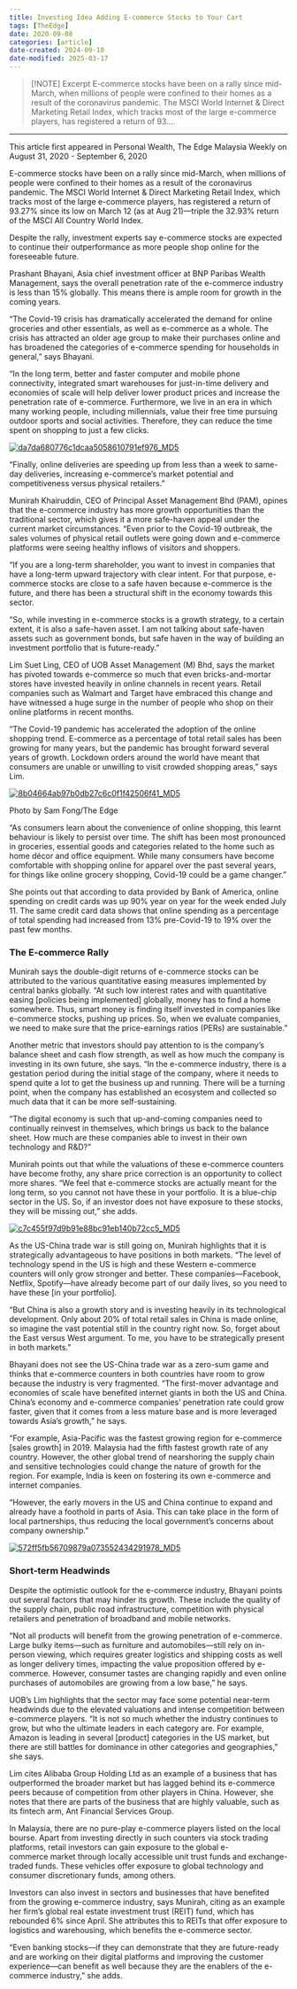 ```yaml
---
title: Investing Idea Adding E-commerce Stocks to Your Cart
tags: [TheEdge]
date: 2020-09-08
categories: [article]
date-created: 2024-09-10
date-modified: 2025-03-17
---
```


> [!NOTE] Excerpt
> E-commerce stocks have been on a rally since mid-March, when millions of people were confined to their homes as a result of the coronavirus pandemic. The MSCI World Internet & Direct Marketing Retail Index, which tracks most of the large e-commerce players, has registered a return of 93….

---

This article first appeared in Personal Wealth, The Edge Malaysia Weekly on August 31, 2020 - September 6, 2020

E-commerce stocks have been on a rally since mid-March, when millions of people were confined to their homes as a result of the coronavirus pandemic. The MSCI World Internet & Direct Marketing Retail Index, which tracks most of the large e-commerce players, has registered a return of 93.27% since its low on March 12 (as at Aug 21)—triple the 32.93% return of the MSCI All Country World Index.

Despite the rally, investment experts say e-commerce stocks are expected to continue their outperformance as more people shop online for the foreseeable future.

Prashant Bhayani, Asia chief investment officer at BNP Paribas Wealth Management, says the overall penetration rate of the e-commerce industry is less than 15% globally. This means there is ample room for growth in the coming years.

“The Covid-19 crisis has dramatically accelerated the demand for online groceries and other essentials, as well as e-commerce as a whole. The crisis has attracted an older age group to make their purchases online and has broadened the categories of e-commerce spending for households in general,” says Bhayani.

“In the long term, better and faster computer and mobile phone connectivity, integrated smart warehouses for just-in-time delivery and economies of scale will help deliver lower product prices and increase the penetration rate of e-commerce. Furthermore, we live in an era in which many working people, including millennials, value their free time pursuing outdoor sports and social activities. Therefore, they can reduce the time spent on shopping to just a few clicks.

[![da7da680776c1dcaa5058610791ef976_MD5](/media/da7da680776c1dcaa5058610791ef976_MD5.jpg)](https://assets.theedgemarkets.com/pictures/PW4-Lim_TEM1334_theedgemarkets.jpg)

“Finally, online deliveries are speeding up from less than a week to same-day deliveries, increasing e-commerce’s market potential and competitiveness versus physical retailers.”

Munirah Khairuddin, CEO of Principal Asset Management Bhd (PAM), opines that the e-commerce industry has more growth opportunities than the traditional sector, which gives it a more safe-haven appeal under the current market circumstances. “Even prior to the Covid-19 outbreak, the sales volumes of physical retail outlets were going down and e-commerce platforms were seeing healthy inflows of visitors and shoppers.

“If you are a long-term shareholder, you want to invest in companies that have a long-term upward trajectory with clear intent. For that purpose, e-commerce stocks are close to a safe haven because e-commerce is the future, and there has been a structural shift in the economy towards this sector.

“So, while investing in e-commerce stocks is a growth strategy, to a certain extent, it is also a safe-haven asset. I am not talking about safe-haven assets such as government bonds, but safe haven in the way of building an investment portfolio that is future-ready.”

Lim Suet Ling, CEO of UOB Asset Management (M) Bhd, says the market has pivoted towards e-commerce so much that even bricks-and-mortar stores have invested heavily in online channels in recent years. Retail companies such as Walmart and Target have embraced this change and have witnessed a huge surge in the number of people who shop on their online platforms in recent months.

“The Covid-19 pandemic has accelerated the adoption of the online shopping trend. E-commerce as a percentage of total retail sales has been growing for many years, but the pandemic has brought forward several years of growth. Lockdown orders around the world have meant that consumers are unable or unwilling to visit crowded shopping areas,” says Lim.

[![8b04664ab97b0db27c6c0f1f42506f41_MD5](/media/8b04664ab97b0db27c6c0f1f42506f41_MD5.jpg)](https://assets.theedgemarkets.com/pictures/PW4-Munirah_TEM1334_theedgemarkets.jpg)

Photo by Sam Fong/The Edge

“As consumers learn about the convenience of online shopping, this learnt behaviour is likely to persist over time. The shift has been most pronounced in groceries, essential goods and categories related to the home such as home décor and office equipment. While many consumers have become comfortable with shopping online for apparel over the past several years, for things like online grocery shopping, Covid-19 could be a game changer.”

She points out that according to data provided by Bank of America, online spending on credit cards was up 90% year on year for the week ended July 11. The same credit card data shows that online spending as a percentage of total spending had increased from 13% pre-Covid-19 to 19% over the past few months.

### The E-commerce Rally

Munirah says the double-digit returns of e-commerce stocks can be attributed to the various quantitative easing measures implemented by central banks globally. “At such low interest rates and with quantitative easing \[policies being implemented\] globally, money has to find a home somewhere. Thus, smart money is finding itself invested in companies like e-commerce stocks, pushing up prices. So, when we evaluate companies, we need to make sure that the price-earnings ratios (PERs) are sustainable.”

Another metric that investors should pay attention to is the company’s balance sheet and cash flow strength, as well as how much the company is investing in its own future, she says. “In the e-commerce industry, there is a gestation period during the initial stage of the company, where it needs to spend quite a lot to get the business up and running. There will be a turning point, when the company has established an ecosystem and collected so much data that it can be more self-sustaining.

“The digital economy is such that up-and-coming companies need to continually reinvest in themselves, which brings us back to the balance sheet. How much are these companies able to invest in their own technology and R&D?”

Munirah points out that while the valuations of these e-commerce counters have become frothy, any share price correction is an opportunity to collect more shares. “We feel that e-commerce stocks are actually meant for the long term, so you cannot not have these in your portfolio. It is a blue-chip sector in the US. So, if an investor does not have exposure to these stocks, they will be missing out,” she adds.

[![c7c455f97d9b91e88bc91eb140b72cc5_MD5](/media/c7c455f97d9b91e88bc91eb140b72cc5_MD5.jpg)](https://assets.theedgemarkets.com/pictures/PW4-Bhayani_theedgemarkets.jpg)

As the US-China trade war is still going on, Munirah highlights that it is strategically advantageous to have positions in both markets. “The level of technology spend in the US is high and these Western e-commerce counters will only grow stronger and better. These companies—Facebook, Netflix, Spotify—have already become part of our daily lives, so you need to have these \[in your portfolio\].

“But China is also a growth story and is investing heavily in its technological development. Only about 20% of total retail sales in China is made online, so imagine the vast potential still in the country right now. So, forget about the East versus West argument. To me, you have to be strategically present in both markets.”

Bhayani does not see the US-China trade war as a zero-sum game and thinks that e-commerce counters in both countries have room to grow because the industry is very fragmented. “The first-mover advantage and economies of scale have benefited internet giants in both the US and China. China’s economy and e-commerce companies’ penetration rate could grow faster, given that it comes from a less mature base and is more leveraged towards Asia’s growth,” he says.

“For example, Asia-Pacific was the fastest growing region for e-commerce \[sales growth\] in 2019. Malaysia had the fifth fastest growth rate of any country. However, the other global trend of nearshoring the supply chain and sensitive technologies could change the nature of growth for the region. For example, India is keen on fostering its own e-commerce and internet companies.

“However, the early movers in the US and China continue to expand and already have a foothold in parts of Asia. This can take place in the form of local partnerships, thus reducing the local government’s concerns about company ownership.”

[![572ff5fb56709879a073552434291978_MD5](/media/572ff5fb56709879a073552434291978_MD5.jpg)](https://assets.theedgemarkets.com/pictures/PW4-Table_TEM1334_theedgemarkets.jpg)

### Short-term Headwinds

Despite the optimistic outlook for the e-commerce industry, Bhayani points out several factors that may hinder its growth. These include the quality of the supply chain, public road infrastructure, competition with physical retailers and penetration of broadband and mobile networks.

“Not all products will benefit from the growing penetration of e-commerce. Large bulky items—such as furniture and automobiles—still rely on in-person viewing, which requires greater logistics and shipping costs as well as longer delivery times, impacting the value proposition offered by e-commerce. However, consumer tastes are changing rapidly and even online purchases of automobiles are growing from a low base,” he says.

UOB’s Lim highlights that the sector may face some potential near-term headwinds due to the elevated valuations and intense competition between e-commerce players. “It is not so much whether the industry continues to grow, but who the ultimate leaders in each category are. For example, Amazon is leading in several \[product\] categories in the US market, but there are still battles for dominance in other categories and geographies,” she says.

Lim cites Alibaba Group Holding Ltd as an example of a business that has outperformed the broader market but has lagged behind its e-commerce peers because of competition from other players in China. However, she notes that there are parts of the business that are highly valuable, such as its fintech arm, Ant Financial Services Group.

In Malaysia, there are no pure-play e-commerce players listed on the local bourse. Apart from investing directly in such counters via stock trading platforms, retail investors can gain exposure to the global e-commerce market through locally accessible unit trust funds and exchange-traded funds. These vehicles offer exposure to global technology and consumer discretionary funds, among others.

Investors can also invest in sectors and businesses that have benefited from the growing e-commerce industry, says Munirah, citing as an example her firm’s global real estate investment trust (REIT) fund, which has rebounded 6% since April. She attributes this to REITs that offer exposure to logistics and warehousing, which benefits the e-commerce sector.

“Even banking stocks—if they can demonstrate that they are future-ready and are working on their digital platforms and improving the customer experience—can benefit as well because they are the enablers of the e-commerce industry,” she adds.
